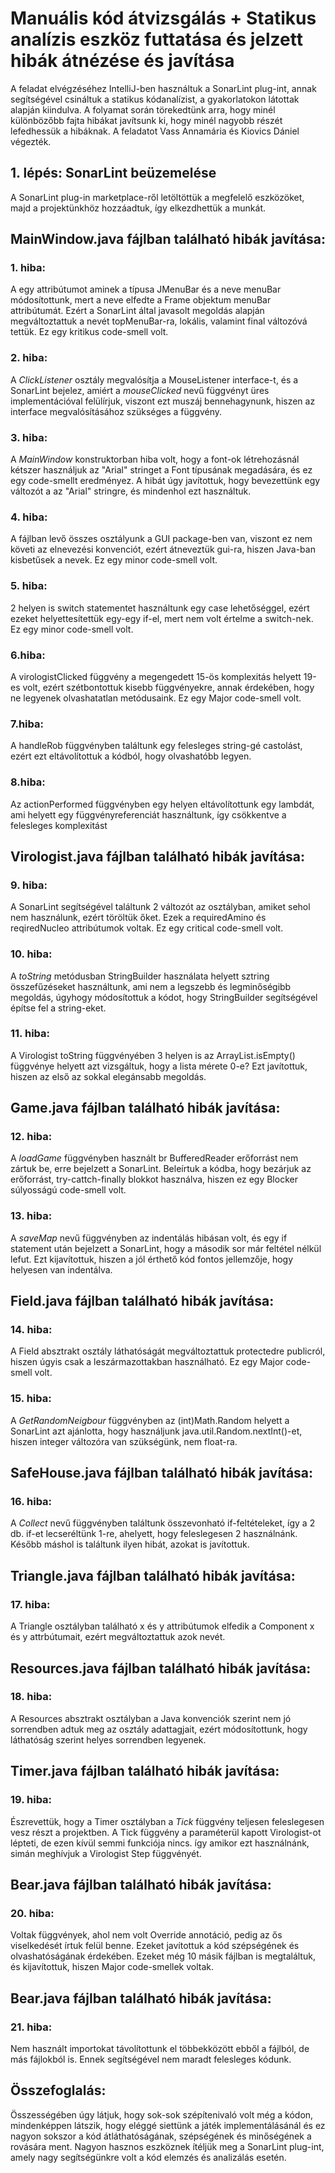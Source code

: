 # Manuális kód átvizsgálás +  Statikus analízis eszköz futtatása és jelzett hibák átnézése és javítása

A feladat elvégzéséhez IntelliJ-ben használtuk a SonarLint plug-int, annak segítségével csináltuk a statikus kódanalízist, a gyakorlatokon látottak alapján kiindulva. A folyamat során törekedtünk arra, hogy minél különbözőbb fajta hibákat javítsunk ki, hogy minél nagyobb részét lefedhessük a hibáknak. A feladatot Vass Annamária és Kiovics Dániel végezték.

## 1. lépés: SonarLint beüzemelése

A SonarLint plug-in marketplace-ről letöltöttük a megfelelő eszközöket, majd a projektünkhöz hozzáadtuk, így elkezdhettük a munkát.

## MainWindow.java fájlban található hibák javítása:

### 1. hiba:

A egy attribútumot aminek a típusa JMenuBar és a neve menuBar módosítottunk, mert a neve elfedte a Frame objektum menuBar attribútumát. Ezért a SonarLint által javasolt megoldás alapján megváltoztattuk a nevét topMenuBar-ra, lokális, valamint final változóvá tettük. Ez egy kritikus code-smell volt.

### 2. hiba:

A *ClickListener* osztály megvalósítja a MouseListener interface-t, és a SonarLint bejelez, amiért a *mouseClicked* nevű függvényt üres implementációval felülírjuk, viszont ezt muszáj bennehagynunk, hiszen az interface megvalósításához szükséges a függvény.

### 3. hiba:

A *MainWindow* konstruktorban hiba volt, hogy a font-ok létrehozásnál kétszer használjuk az "Arial" stringet a Font típusának megadására, és ez egy code-smellt eredményez. A hibát úgy javítottuk, hogy bevezettünk egy változót a az "Arial" stringre, és mindenhol ezt használtuk.

### 4. hiba:

A fájlban levő összes osztályunk a GUI package-ben van, viszont ez nem követi az elnevezési konvenciót, ezért átneveztük gui-ra, hiszen Java-ban kisbetűsek a nevek. Ez egy minor code-smell volt.

### 5. hiba:

2 helyen is switch statementet használtunk egy case lehetőséggel, ezért ezeket helyettesítettük egy-egy if-el, mert nem volt értelme a switch-nek. Ez egy minor code-smell volt.

### 6.hiba:
A virologistClicked függvény a megengedett 15-ös komplexitás helyett 19-es volt, ezért szétbontottuk kisebb függvényekre, annak érdekében, hogy ne legyenek olvashatatlan metódusaink. Ez egy Major code-smell volt.

### 7.hiba:
A handleRob függvényben találtunk egy felesleges string-gé castolást, ezért ezt eltávolítottuk a kódból, hogy olvashatóbb legyen.

### 8.hiba:
Az actionPerformed függvényben egy helyen eltávolítottunk egy lambdát, ami helyett egy függvényreferenciát használtunk, így csökkentve a felesleges komplexitást

## Virologist.java fájlban található hibák javítása:

### 9. hiba:

A SonarLint segítségével találtunk 2 változót az osztályban, amiket sehol nem használunk, ezért töröltük őket. Ezek a requiredAmino és reqiredNucleo attribútumok voltak. Ez egy critical code-smell volt.

### 10. hiba:

A *toString* metódusban StringBuilder használata helyett sztring összefűzéseket használtunk, ami nem a legszebb és legminőségibb megoldás, úgyhogy módosítottuk a kódot, hogy StringBuilder segítségével építse fel a string-eket.

### 11. hiba:

A Virologist toString függvényében 3 helyen is az ArrayList.isEmpty() függvénye helyett azt vizsgáltuk, hogy a lista mérete 0-e? Ezt javítottuk, hiszen az első az sokkal elegánsabb megoldás.

## Game.java fájlban található hibák javítása:

### 12. hiba:

A *loadGame* függvényben használt br BufferedReader erőforrást nem zártuk be, erre bejelzett a SonarLint. Beleírtuk a kódba, hogy bezárjuk az erőforrást, try-cattch-finally blokkot használva, hiszen ez egy Blocker súlyosságú code-smell volt.

### 13. hiba:

A *saveMap* nevű függvényben az indentálás hibásan volt, és egy if statement után bejelzett a SonarLint, hogy a második sor már feltétel nélkül lefut. Ezt kijavítottuk, hiszen a jól érthető kód fontos jellemzője, hogy helyesen van indentálva.

## Field.java fájlban található hibák javítása:

### 14. hiba:

A Field absztrakt osztály láthatóságát megváltoztattuk protectedre publicról, hiszen úgyis csak a leszármazottakban használható. Ez egy Major code-smell volt.

### 15. hiba:

A *GetRandomNeigbour* függvényben az (int)Math.Random helyett a SonarLint azt ajánlotta, hogy használjunk java.util.Random.nextInt()-et, hiszen integer változóra van szükségünk, nem float-ra.

## SafeHouse.java fájlban található hibák javítása:

### 16. hiba:

A *Collect* nevű függvényben találtunk összevonható if-feltételeket, így a 2 db. if-et lecseréltünk 1-re, ahelyett, hogy feleslegesen 2 használnánk. Később máshol is találtunk ilyen hibát, azokat is javítottuk.

## Triangle.java fájlban található hibák javítása:

### 17. hiba:

A Triangle osztályban található x és y attribútumok elfedik a Component x és y attrbútumait, ezért megváltoztattuk azok nevét.

## Resources.java fájlban található hibák javítása:

### 18. hiba:

A Resources absztrakt osztályban a Java konvenciók szerint nem jó sorrendben adtuk meg az osztály adattagjait, ezért módosítottunk, hogy láthatóság szerint helyes sorrendben legyenek.

## Timer.java fájlban található hibák javítása:

### 19. hiba:

 Észrevettük, hogy a Timer osztályban a *Tick* függvény teljesen feleslegesen vesz részt a projektben. A Tick függvény a paraméterül kapott Virologist-ot lépteti, de ezen kívül semmi funkciója nincs. így amikor ezt használnánk, simán meghívjuk a Virologist Step függvényét.

## Bear.java fájlban található hibák javítása:

### 20. hiba:

Voltak függvények, ahol nem volt Override annotáció, pedig az ős viselkedését írtuk felül benne. Ezeket javítottuk a kód szépségének és olvashatóságának érdekében. Ezeket még 10 másik fájlban is megtaláltuk, és kijavítottuk, hiszen Major code-smellek voltak.

## Bear.java fájlban található hibák javítása:

### 21. hiba:

Nem használt importokat távolítottunk el többekközött ebből a fájlból, de más fájlokból is. Ennek segítségével nem maradt felesleges kódunk.

## Összefoglalás:

Összességében úgy látjuk, hogy sok-sok szépítenivaló volt még a kódon, mindenképpen látszik, hogy eléggé siettünk a játék implementálásánál és ez nagyon sokszor a kód átláthatóságának, szépségének és minőségének a rovására ment. Nagyon hasznos eszköznek ítéljük meg a SonarLint plug-int, amely nagy segítségünkre volt a kód elemzés és analizálás esetén.


